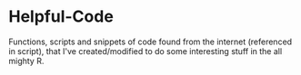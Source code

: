 # Helpful-Code

Functions, scripts and snippets of code found from the internet (referenced in script), that I've created/modified to do some interesting stuff in the all mighty R.
